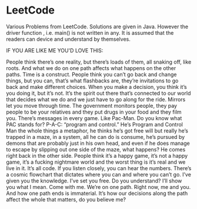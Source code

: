 # LeetCode
Various Problems from LeetCode.
Solutions are given in Java.
However the driver function , i.e. main() is not written in any.
It is assumed that the readers can device and understand by themselves.


IF YOU ARE LIKE ME YOU'D LOVE THIS:

People think there’s one reality, but there’s loads of them, all snaking off, like roots. And what we do on one path affects what happens on the other paths. Time is a construct. People think you can’t go back and change things, but you can, that’s what flashbacks are, they’re invitations to go back and make different choices. When you make a decision, you think it’s you doing it, but it’s not. It’s the spirit out there that’s connected to our world that decides what we do and we just have to go along for the ride. Mirrors let you move through time. The government monitors people, they pay people to be your relatives and they put drugs in your food and they film you. There’s messages in every game. Like Pac-Man. Do you know what PAC stands for? P-A-C: “program and control.” He’s Program and Control Man the whole things a metaphor, he thinks he’s got free will but really he’s trapped in a maze, in a system, all he can do is consume, he’s pursued by demons that are probably just in his own head, and even if he does manage to escape by slipping out one side of the maze, what happens? He comes right back in the other side. People think it’s a happy game, it’s not a happy game, it’s a fucking nightmare world and the worst thing is it’s real and we live in it. It’s all code. If you listen closely, you can hear the numbers. There’s a cosmic flowchart that dictates where you can and where you can’t go. I’ve given you the knowledge. I’ve set you free. Do you understand? I’ll show you what I mean. Come with me. We’re on one path. Right now, me and you. And how one path ends is immaterial. It’s how our decisions along the path affect the whole that matters, do you believe me?
